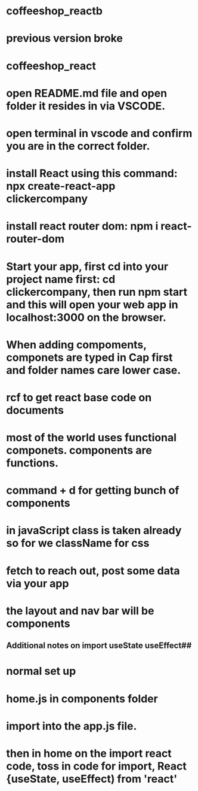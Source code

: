 # coffeeshop_reactb
# previous version broke

# coffeeshop_react

# open README.md file and open folder it resides in via VSCODE.
# open terminal in vscode and confirm you are in the correct folder.
# install React using this command: npx create-react-app clickercompany
# install react router dom: npm i react-router-dom
# Start your app, first cd into your project name first: cd clickercompany, then run npm start and this will open your web app in localhost:3000 on the browser.
# When adding compoments, componets are typed in Cap first and folder names care lower case.
# rcf to get react base code on documents

# most of the world uses functional componets. components are functions.
# command + d for getting bunch of components
# in javaScript class is taken already so for we className for css
# fetch to reach out, post some data via your app
# the layout and nav bar will be components

## Additional notes on import useState useEffect##
# normal set up
# home.js in components folder
# import into the app.js file.

# then in home on the import react code, toss in code for import, React {useState, useEffect) from 'react'
# 